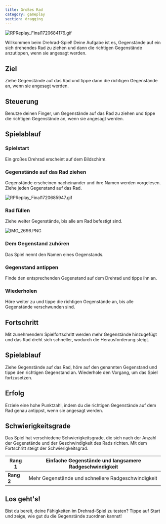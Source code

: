 ```yaml
---
title: Großes Rad
category: gameplay
section: dragging
---
```

![RPReplay_Final1720684176.gif](https://help.studycat.com/hc/article_attachments/34931476777625)

Willkommen beim Drehrad-Spiel! Deine Aufgabe ist es, Gegenstände auf ein sich drehendes Rad zu ziehen und dann die richtigen Gegenstände anzutippen, wenn sie angesagt werden.

## Ziel

Ziehe Gegenstände auf das Rad und tippe dann die richtigen Gegenstände an, wenn sie angesagt werden.

## Steuerung

Benutze deinen Finger, um Gegenstände auf das Rad zu ziehen und tippe die richtigen Gegenstände an, wenn sie angesagt werden.

## Spielablauf

### Spielstart

Ein großes Drehrad erscheint auf dem Bildschirm.

### Gegenstände auf das Rad ziehen

Gegenstände erscheinen nacheinander und ihre Namen werden vorgelesen. Ziehe jeden Gegenstand auf das Rad.

![RPReplay_Final1720685947.gif](https://help.studycat.com/hc/article_attachments/34932060072217)

### Rad füllen

Ziehe weiter Gegenstände, bis alle am Rad befestigt sind.

![IMG_2696.PNG](https://help.studycat.com/hc/article_attachments/34825529495577)

### Dem Gegenstand zuhören

Das Spiel nennt den Namen eines Gegenstands.

### Gegenstand antippen

Finde den entsprechenden Gegenstand auf dem Drehrad und tippe ihn an.

### Wiederholen

Höre weiter zu und tippe die richtigen Gegenstände an, bis alle Gegenstände verschwunden sind.

## Fortschritt

Mit zunehmendem Spielfortschritt werden mehr Gegenstände hinzugefügt und das Rad dreht sich schneller, wodurch die Herausforderung steigt.

## Spielablauf

Ziehe Gegenstände auf das Rad, höre auf den genannten Gegenstand und tippe den richtigen Gegenstand an. Wiederhole den Vorgang, um das Spiel fortzusetzen.

## Erfolg

Erziele eine hohe Punktzahl, indem du die richtigen Gegenstände auf dem Rad genau antippst, wenn sie angesagt werden.

## Schwierigkeitsgrade

Das Spiel hat verschiedene Schwierigkeitsgrade, die sich nach der Anzahl der Gegenstände und der Geschwindigkeit des Rads richten. Mit dem Fortschritt steigt der Schwierigkeitsgrad.

| **Rang 1** | Einfache Gegenstände und langsamere Radgeschwindigkeit |
| --- | --- |
| **Rang 2** | Mehr Gegenstände und schnellere Radgeschwindigkeit |

## Los geht's!

Bist du bereit, deine Fähigkeiten im Drehrad-Spiel zu testen? Tippe auf Start und zeige, wie gut du die Gegenstände zuordnen kannst!